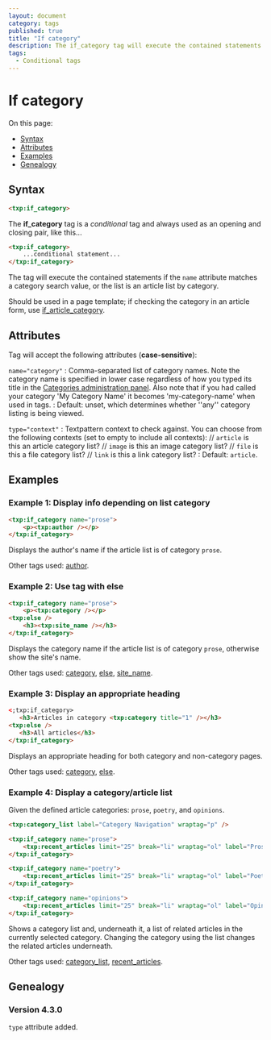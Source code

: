 ```yaml
---
layout: document
category: tags
published: true
title: "If category"
description: The if_category tag will execute the contained statements if the 'name' attribute matches a category search value, or the list is an article list by category.
tags:
  - Conditional tags
---
```


# If category

On this page:

* [Syntax](#syntax)
* [Attributes](#attributes)
* [Examples](#examples)
* [Genealogy](#genealogy)

## Syntax

~~~ html
<txp:if_category>
~~~

The **if_category** tag is a *conditional* tag and always used as an opening and closing pair, like this...

~~~ html
<txp:if_category>
    ...conditional statement...
</txp:if_category>
~~~

The tag will execute the contained statements if the `name` attribute matches a category search value, or the list is an article list by category.

Should be used in a page template; if checking the category in an article form, use [if_article_category](if-article-category).

## Attributes

Tag will accept the following attributes (**case-sensitive**):

`name="category"`
: Comma-separated list of category names. Note the category name is specified in lower case regardless of how you typed its title in the [Categories administration panel](../administration/categories-panel). Also note that if you had called your category 'My Category Name' it becomes 'my-category-name' when used in tags.
: Default: unset, which determines whether ''any'' category listing is being viewed.

`type="context"`
: Textpattern context to check against. You can choose from the following contexts (set to empty to include all contexts): //
`article` is this an article category list? //
`image` is this an image category list? //
`file` is this a file category list? //
`link` is this a link category list?
: Default: `article`.

## Examples

### Example 1: Display info depending on list category

~~~ html
<txp:if_category name="prose">
    <p><txp:author /></p>
</txp:if_category>
~~~

Displays the author's name if the article list is of category `prose`.

Other tags used: [author](author).

### Example 2: Use tag with else

~~~ html
<txp:if_category name="prose">
    <p><txp:category /></p>
<txp:else />
    <h3><txp:site_name /></h3>
</txp:if_category>
~~~

Displays the category name if the article list is of category `prose`, otherwise show the site's name.

Other tags used: [category](category), [else](else), [site_name](site-name).

### Example 3: Display an appropriate heading

~~~ html
<;txp:if_category>
   <h3>Articles in category <txp:category title="1" /></h3>
<txp:else />
   <h3>All articles</h3>
</txp:if_category>
~~~

Displays an appropriate heading for both category and non-category pages.

Other tags used: [category](category), [else](else).

### Example 4: Display a category/article list

Given the defined article categories: `prose`, `poetry`, and `opinions`.

~~~ html
<txp:category_list label="Category Navigation" wraptag="p" />

<txp:if_category name="prose">
    <txp:recent_articles limit="25" break="li" wraptag="ol" label="Prose" category="prose" />
</txp:if_category>

<txp:if_category name="poetry">
    <txp:recent_articles limit="25" break="li" wraptag="ol" label="Poetry" category="poetry" />
</txp:if_category>

<txp:if_category name="opinions">
    <txp:recent_articles limit="25" break="li" wraptag="ol" label="Opinions" category="opinions" />
</txp:if_category>
~~~

Shows a category list and, underneath it, a list of related articles in the currently selected category. Changing the category using the list changes the related articles underneath.

Other tags used: [category_list](category-list), [recent_articles](recent-articles).

## Genealogy

### Version 4.3.0

`type` attribute added.
